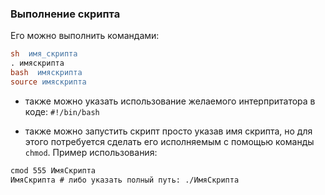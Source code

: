 ### Выполнение скрипта

Его можно выполнить командами:
```Lex
sh  имя_скрипта
. имяскрипта
bash  имяскрипта
source имяскрипта
```

* также можно указать использование желаемого интерпритатора в коде:
`#!/bin/bash`

* также можно запустить скрипт просто указав имя скрипта, но для этого потребуется сделать его исполняемым с помощью команды `chmod`.
Пример использования:
```HTML
cmod 555 ИмяСкрипта
ИмяСкрипта # либо указать полный путь: ./ИмяСкрипта
```



